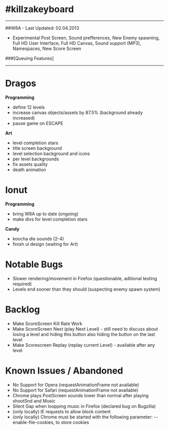 #killzakeyboard
==============
___

##W8A - Last Updated: 02.04.2013
- Experimental Post Screen, Sound prefferences, New Enemy spawning, Full HD User Interface, Full HD Canvas, Sound support (MP3), Namespaces, New Score Screen

###[Queuing Features]

___

Dragos
======

**Programming**
- define 12 levels
- increase canvas objects/assets by 87.5% (background already increased)
- pause game on ESCAPE

**Art**
- level completion stars
- title screen background
- level selection background and icons
- per level backgrounds
- fix assets quality
- death animation

Ionut
=====

**Programming**
- bring W8A up to date (ongoing)
- make divs for level completion stars

**Candy**
- koocha die sounds (2-4)
- finish ui design (waiting for Art)

Notable Bugs
====
- Slower rendering/movement in Firefox (questionable, aditional testing required)
- Levels end sooner than they should (suspecting enemy spawn system)

Backlog
=====
- Make ScoreScreen Kill Rate Work
- Make ScoreScreen Next (play Next Level) - still need to discuss about losing a level and hiding this button also hiding the button on the last level
- Make Scorescreen Replay (replay current Level) - available after any level

Known Issues / Abandoned
=====
- No Support for Opera (requestAnimationFrame not available)
- No Support for Safari (requestAnimationFrame not available)
- Chrome plays PostScreen sounds lower than normal after playing shootSnd and Music
- Silent Gap when loopping music in Firefox (declared bug on Bugzilla)
- (only locally) IE requests to allow block content
- (only locally) Chrome must be started with the following parameter: --enable-file-cookies, to store cookies
